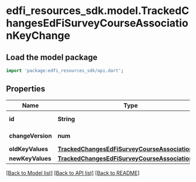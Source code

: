 # edfi_resources_sdk.model.TrackedChangesEdFiSurveyCourseAssociationKeyChange

## Load the model package
```dart
import 'package:edfi_resources_sdk/api.dart';
```

## Properties
Name | Type | Description | Notes
------------ | ------------- | ------------- | -------------
**id** | **String** | Resource identifier | [optional] 
**changeVersion** | **num** | Change version | [optional] 
**oldKeyValues** | [**TrackedChangesEdFiSurveyCourseAssociationKey**](TrackedChangesEdFiSurveyCourseAssociationKey.md) |  | [optional] 
**newKeyValues** | [**TrackedChangesEdFiSurveyCourseAssociationKey**](TrackedChangesEdFiSurveyCourseAssociationKey.md) |  | [optional] 

[[Back to Model list]](../README.md#documentation-for-models) [[Back to API list]](../README.md#documentation-for-api-endpoints) [[Back to README]](../README.md)


